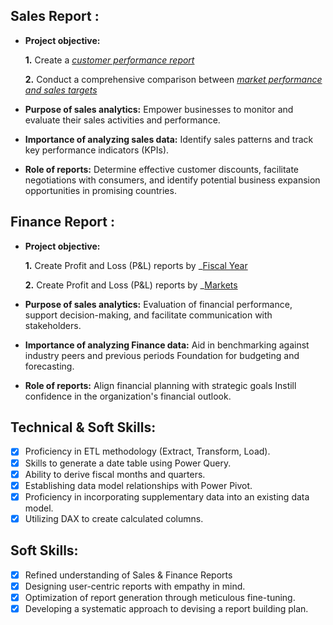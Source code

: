 ## Sales Report :


- **Project objective:** 

    **1.** Create a _[customer performance report](https://github.com/amitsinha8800/Excel-Sales-Analytics/blob/main/Customer_Market_Report.pdf)_ 

    **2.** Conduct a comprehensive comparison between _[market performance and sales targets](https://github.com/amitsinha8800/Excel-Sales-Analytics/blob/main/Market_Performance_vs_%20Target_Report.pdf)_

- **Purpose of sales analytics:** Empower businesses to monitor and evaluate their sales activities and performance.

- **Importance of analyzing sales data:** Identify sales patterns and track key performance indicators (KPIs).

- **Role of reports:** Determine effective customer discounts, facilitate negotiations with consumers, and identify potential business expansion opportunities in promising countries.


## Finance Report :

- **Project objective:** 

    **1.** Create Profit and Loss (P&L) reports by _[Fiscal Year](https://github.com/amitsinha8800/Excel-Sales-Analytics/blob/main/P%26L_Statement_By_Fiscal_Year.pdf)

   **2.** Create Profit and Loss (P&L) reports by _[Markets](https://github.com/amitsinha8800/Excel-Sales-Analytics/blob/main/P%26L_Statement_For_Markets.pdf)

- **Purpose of sales analytics:** Evaluation of financial performance, support decision-making, and facilitate communication with stakeholders.

- **Importance of analyzing Finance data:** Aid in benchmarking against industry peers and previous periods Foundation for budgeting and forecasting.

- **Role of reports:** Align financial planning with strategic goals Instill confidence in the organization's financial outlook.


## Technical & Soft Skills:
- [x]	Proficiency in ETL methodology (Extract, Transform, Load).
- [x]	Skills to generate a date table using Power Query.
- [x]	Ability to derive fiscal months and quarters.
- [x]	Establishing data model relationships with Power Pivot.
- [x]	Proficiency in incorporating supplementary data into an existing data model.
- [x]	Utilizing DAX to create calculated columns.

## Soft Skills:
- [x]	Refined understanding of Sales & Finance Reports
- [x]	Designing user-centric reports with empathy in mind.
- [x]	Optimization of report generation through meticulous fine-tuning.
- [x]	Developing a systematic approach to devising a report building plan.
